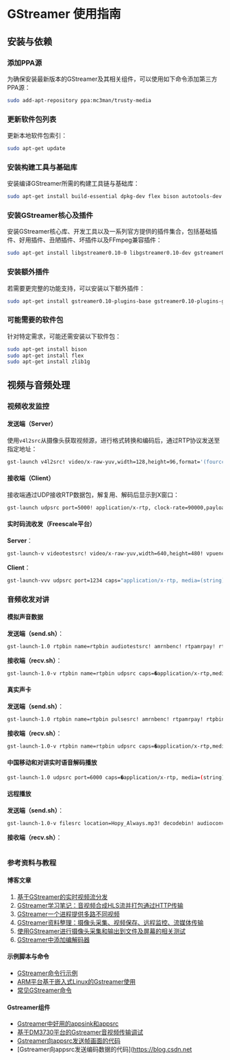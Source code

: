# GStreamer 使用指南

## 安装与依赖

### 添加PPA源

为确保安装最新版本的GStreamer及其相关组件，可以使用如下命令添加第三方PPA源：

```bash
sudo add-apt-repository ppa:mc3man/trusty-media
```

### 更新软件包列表

更新本地软件包索引：

```bash
sudo apt-get update
```

### 安装构建工具与基础库

安装编译GStreamer所需的构建工具链与基础库：

```bash
sudo apt-get install build-essential dpkg-dev flex bison autotools-dev automake liborc-dev autopoint libtool gtk-doc-tools
```

### 安装GStreamer核心及插件

安装GStreamer核心库、开发工具以及一系列官方提供的插件集合，包括基础插件、好用插件、丑陋插件、坏插件以及FFmpeg兼容插件：

```bash
sudo apt-get install libgstreamer0.10-0 libgstreamer0.10-dev gstreamer0.10-tools gstreamer0.10-plugins-base libgstreamer-plugins-base0.10-dev gstreamer0.10-plugins-good gstreamer0.10-plugins-ugly gstreamer0.10-plugins-bad gstreamer0.10-ffmpeg
```

### 安装额外插件

若需要更完整的功能支持，可以安装以下额外插件：

```bash
sudo apt-get install gstreamer0.10-plugins-base gstreamer0.10-plugins-good gstreamer0.10-plugins-ugly gstreamer0.10-plugins-bad gstreamer0.10-plugins-bad-multiverse
```

### 可能需要的软件包

针对特定需求，可能还需安装以下软件包：

```bash
sudo apt-get install bison
sudo apt-get install flex
sudo apt-get install zlib1g
```

## 视频与音频处理

### 视频收发监控

#### 发送端（Server）

使用`v4l2src`从摄像头获取视频源，进行格式转换和编码后，通过RTP协议发送至指定地址：

```bash
gst-launch v4l2src! video/x-raw-yuv,width=128,height=96,format='(fourcc)'UYVY! ffmpegcolorspace ! ffenc_h263! video/x-h263! rtph263ppay pt=96! udpsink host=127.0.0.1 port=5000 sync=false
```

#### 接收端（Client）

接收端通过UDP接收RTP数据包，解复用、解码后显示到X窗口：

```bash
gst-launch udpsrc port=5000! application/x-rtp, clock-rate=90000,payload=96! rtph263pdepay! ffdec_h263! xvimagesink
```

#### 实时码流收发（Freescale平台）

**Server**：

```bash
gst-launch-v videotestsrc! video/x-raw-yuv,width=640,height=480! vpuenc codec=avc! rtph264pay pt=96! udpsink host=127.0.0.1 port=1234
```

**Client**：

```bash
gst-launch-vvv udpsrc port=1234 caps="application/x-rtp, media=(string)video, clock-rate=(int)90000, encoding-name=(string)H264"! rtph264depay! vpudec! mfw_isink
```

### 音频收发对讲

#### 模拟声音数据

**发送端（send.sh）**：

```bash
gst-launch-1.0 rtpbin name=rtpbin audiotestsrc! amrnbenc! rtpamrpay! rtpbin.send_rtp_sink_1 rtpbin.send_rtp_src_1! udpsink port=5002 rtpbin.send_rtcp_src_1! udpsink port=5003 sync=false async=false udpsrc port=5007! rtpbin.recv_rtcp_sink_1
```

**接收端（recv.sh）**：

```bash
gst-launch-1.0-v rtpbin name=rtpbin udpsrc caps=�application/x-rtp,media=(string)audio,clock-rate=(int)8000,encoding-name=(string)AMR,encoding-params=( port=5002! rtpbin.recv_rtp_sink_1 rtpbin.! rtpamrdepay! amrnbdec! alsasink udpsrc port=5003! rtpbin.recv_rtcp_sink_1 rtpbin.send_rtcp_src_1! udpsink port=5007 sync=false async=false
```

#### 真实声卡

**发送端（send.sh）**：

```bash
gst-launch-1.0 rtpbin name=rtpbin pulsesrc! amrnbenc! rtpamrpay! rtpbin.send_rtp_sink_1 rtpbin.send_rtp_src_1! udpsink port=5002 rtpbin.send_rtcp_src_1! udpsink port=5003 sync=false async=false udpsrc port=5007! rtpbin.recv_rtcp_sink_1
```

**接收端（recv.sh）**：

```bash
gst-launch-1.0-v rtpbin name=rtpbin udpsrc caps=�application/x-rtp,media=(string)audio,clock-rate=(int)8000,encoding-name=(string)AMR,encoding-params=( port=5002! rtpbin.recv_rtp_sink_1 rtpbin.! rtpamrdepay! amrnbdec! alsasink udpsrc port=5003! rtpbin.recv_rtcp_sink_1 rtpbin.send_rtcp_src_1! udpsink port=5007 sync=false async=false
```

#### 中国移动和对讲实时语音解码播放

```bash
gst-launch-1.0 udpsrc port=6000 caps=�application/x-rtp, media=(string)audio, clock-rate=(int)8000, encoding-name=(string)
```

#### 远程播放

**发送端（send.sh）**：

```bash
gst-launch-1.0-v filesrc location=Hopy_Always.mp3! decodebin! audioconvert! rtpL16pay! udpsink host=127.0.0.1 port=6000
```

**接收端（recv.sh）**：

```bash
```


### 参考资料与教程

#### 博客文章

1. [基于GStreamer的实时视频流分发](https://blog.csdn.net/sdjhs/article/details/51444934)
2. [GStreamer学习笔记：音视频合成HLS流并打包通过HTTP传输](https://blog.csdn.net/u010312436/article/details/53668083)
3. [GStreamer一个进程提供多路不同视频](https://blog.csdn.net/quantum7/article/details/82999132)
4. [GStreamer资料整理：摄像头采集、视频保存、远程监控、流媒体传输](https://blog.csdn.net/wzwxiaozheng/article/details/6099397)
5. [使用GStreamer进行摄像头采集和输出到文件及屏幕的相关测试](https://blog.csdn.net/shallon_luo/article/details/5400708)
6. [GStreamer中添加编解码器](https://blog.csdn.net/songwater/article/details/34855883)

#### 示例脚本与命令

- [GStreamer命令行示例](https://metalab.at/wiki/Gstreamer_One_Liners)
- [ARM平台基于嵌入式Linux的Gstreamer使用](https://www.eefocus.com/toradex/blog/16-05/379143_e4fcb.html)
- [常见GStreamer命令](https://blog.csdn.net/songwater/article/details/34800017)

#### Gstreamer组件

- [Gstreamer中好用的appsink和appsrc](https://blog.csdn.net/jack0106/article/details/5909935)
- [基于DM3730平台的Gstreamer音视频传输调试](https://blog.csdn.net/goalietech/article/details/24887955)
- [Gstreamer向appsrc发送帧画面的代码](https://blog.csdn.net/quantum7/article/details/82226608)
- [Gstreamer向appsrc发送编码数据的代码](https://blog.csdn.net